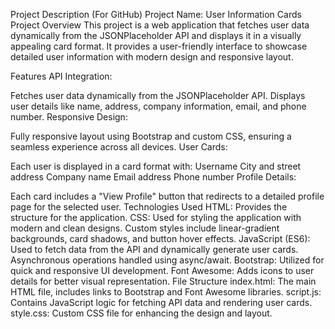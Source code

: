 Project Description (For GitHub)
Project Name: User Information Cards
Project Overview
This project is a web application that fetches user data dynamically from the JSONPlaceholder API and displays it in a visually appealing card format. It provides a user-friendly interface to showcase detailed user information with modern design and responsive layout.

Features
API Integration:

Fetches user data dynamically from the JSONPlaceholder API.
Displays user details like name, address, company information, email, and phone number.
Responsive Design:

Fully responsive layout using Bootstrap and custom CSS, ensuring a seamless experience across all devices.
User Cards:

Each user is displayed in a card format with:
Username
City and street address
Company name
Email address
Phone number
Profile Details:

Each card includes a "View Profile" button that redirects to a detailed profile page for the selected user.
Technologies Used
HTML:
Provides the structure for the application.
CSS:
Used for styling the application with modern and clean designs.
Custom styles include linear-gradient backgrounds, card shadows, and button hover effects.
JavaScript (ES6):
Used to fetch data from the API and dynamically generate user cards.
Asynchronous operations handled using async/await.
Bootstrap:
Utilized for quick and responsive UI development.
Font Awesome:
Adds icons to user details for better visual representation.
File Structure
index.html: The main HTML file, includes links to Bootstrap and Font Awesome libraries.
script.js: Contains JavaScript logic for fetching API data and rendering user cards.
style.css: Custom CSS file for enhancing the design and layout.

